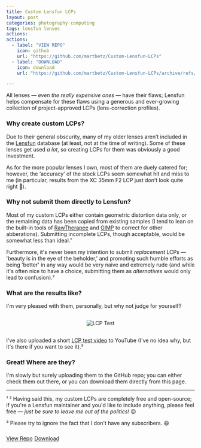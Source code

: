 ```yaml
---
title: Custom Lensfun LCPs
layout: post
categories: photography computing
tags: lensfun lenses
actions: 
actions: 
  - label: "VIEW REPO"
    icon: github
    url: "https://github.com/martbetz/Custom-Lensfun-LCPs"
  - label: "DOWNLOAD"
    icon: download
    url: "https://github.com/martbetz/Custom-Lensfun-LCPs/archive/refs/heads/main.zip"

---
```


All lenses — <i>even the really expensive ones</i> — have their flaws; Lensfun helps compensate for these flaws using a generous and ever-growing collection of project-approved LCPs (lens-correction profiles).

### Why create custom LCPs? ###

Due to their general obscurity, many of my older lenses aren’t included in the [Lensfun](https://github.com/lensfun/lensfun) database (at least, not at the time of writing). Some of these lenses get used _a lot_, so creating LCPs for them was obviously a good investment. 

As for the more popular lenses I own, most of them are duely catered for; however, the ‘accuracy’ of the stock LCPs seem somewhat hit and miss to me (in particular, results from the XC 35mm F2 LCP just don’t look quite right 🤔).

### Why not submit them directly to Lensfun? ###

Most of my custom LCPs either contain geometric distortion data only, or the remaining data has been copied from existing samples (I tend to lean on the built-in tools of [RawTherapee](https://github.com/Beep6581/RawTherapee) and [GIMP](https://github.com/GNOME/gimp) to correct for other abberations). Submitting incomplete LCPs, though acceptable, would be somewhat less than ideal.¹

Furthermore, it's never been my intention to submit _replacement_ LCPs — 'beauty is in the eye of the beholder,' and promoting such humble efforts as being 'better' in any way would be very naive and extremely rude (and while it's often nice to have a choice, submitting them as _alternatives_ would only lead to confusion).²

### What are the results like? ###

I'm very pleased with them, personally, but why not judge for yourself?

<div align="center">
<p>
 <img style="padding-top: 15px; padding-bottom: 15px;" src="https://assets0.ello.co/uploads/asset/attachment/15653744/ello-optimized-1a1cdaab.gif" alt="LCP Test">
</p>
</div>

I've also uploaded a short [LCP test video](https://youtu.be/r3FstrYvvno) to YouTube (I've no idea why, but it's there if you want to see it).³ 

### Great! Where are they? ###

I'm slowly but surely uploading them to the GitHub repo; you can either check them out there, or you can download them directly from this page.

---

¹ ² Having said this, my custom LCPs are completely free and open-source; if you're a Lensfun maintainer and you'd like to include anything, please feel free — <i>just be sure to leave me out of the politics!</i> 😉
<br>

³ Please try to ignore the fact that I don't have any subscribers.&nbsp;😆

<!-- Place this tag where you want the button to render. -->

<p style="padding-top: 10px;">
<a class="github-button" href="https://github.com/martbetz/Custom-Lensfun-LCPs" data-size="large" aria-label="View Repo">View Repo</a><a style="margin-right: 5px;"></a><a class="github-button" href="https://github.com/martbetz/Custom-Lensfun-LCPs/archive/refs/heads/main.zip" data-icon="octicon-download" data-size="large" aria-label="Download">Download</a>
</p>
